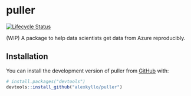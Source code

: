 
<!-- README.md is generated from README.Rmd. Please edit that file -->

# puller

<!-- badges: start -->

[![Lifecycle
Status](https://img.shields.io/badge/lifecycle-experimental-yellow.svg)](https://lifecycle.r-lib.org/articles/stages.html)
<!-- badges: end -->

(WIP) A package to help data scientists get data from Azure
reproducibly.

## Installation

You can install the development version of puller from
[GitHub](https://github.com/) with:

``` r
# install.packages("devtools")
devtools::install_github("alexkyllo/puller")
```
